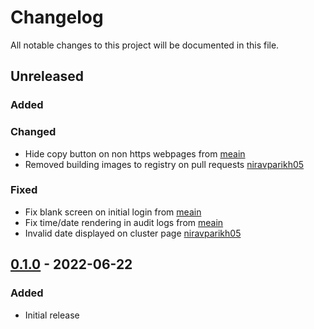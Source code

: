 # Changelog

All notable changes to this project will be documented in this file.

## Unreleased
### Added
### Changed
- Hide copy button on non https webpages from [meain](https://github.com/meain)
- Removed building images to registry on pull requests [niravparikh05](https://github.com/niravparikh05)
### Fixed
- Fix blank screen on initial login from [meain](https://github.com/meain)
- Fix time/date rendering in audit logs from [meain](https://github.com/meain)
- Invalid date displayed on cluster page [niravparikh05](https://github.com/niravparikh05)

## [0.1.0] - 2022-06-22
### Added
- Initial release

[Unreleased]: https://github.com/paralus/dashboard/compare/v0.1.0...HEAD
[0.1.0]: https://github.com/paralus/dashboard/releases/tag/v0.1.0
